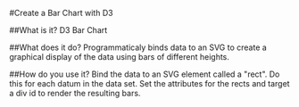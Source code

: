 #Create a Bar Chart with D3 

##What is it?
D3 Bar Chart 
 
##What does it do?
Programmaticaly binds data to an SVG to create a graphical display of the data using bars of different heights. 
 
##How do you use it?
Bind the data to an SVG element called a "rect". Do this for each datum in the data set. Set the attributes for the rects and target a div id to render the resulting bars. 
